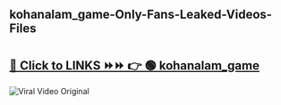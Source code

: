 
 ## kohanalam_game-Only-Fans-Leaked-Videos-Files

# <h2><a href="https://mediaupload.pro?kohanalam_game">🔗 Click to LINKS ⏩⏩ 👉 🟢 kohanalam_game </a></h2>

<a href="https://mediaupload.pro?kohanalam_game" rel="nofollow" data-target="animated-image.originalLink"><img src="https://i.ibb.co.com/xMMVF88/686577567.gif" alt="Viral Video Original" style="max-width: 100%; display: inline-block;" data-target="animated-image.originalImage"></a>